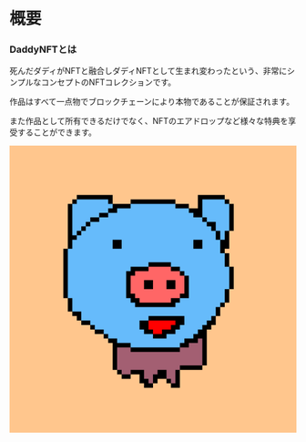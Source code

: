 # 概要

### DaddyNFTとは

死んだダディがNFTと融合しダディNFTとして生まれ変わったという、非常にシンプルなコンセプトのNFTコレクションです。

作品はすべて一点物でブロックチェーンにより本物であることが保証されます。

また作品として所有できるだけでなく、NFTのエアドロップなど様々な特典を享受することができます。

![](.gitbook/assets/img1.png)
